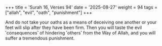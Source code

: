 +++
title = 'Surah 16, Verses 94'
date = '2025-08-27'
weight = 94
tags = ["allah", "evil", "oath", "punishment"]
+++

And do not take your oaths as a means of deceiving one another or your feet will slip after they have been firm. Then you will taste the evil ˹consequences˺ of hindering ˹others˺ from the Way of Allah, and you will suffer a tremendous punishment.